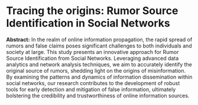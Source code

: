 # Tracing the origins: Rumor Source Identification in Social Networks
**Abstract:**
In the realm of online information propagation, the rapid spread of rumors and false claims poses significant challenges to both individuals and society at large. This study presents an innovative approach for Rumor Source Identification from Social Networks. Leveraging advanced data analytics and network analysis techniques, we aim to accurately identify the original source of rumors, shedding light on the origins of misinformation. By examining the patterns and dynamics of information dissemination within social networks, our research contributes to the development of robust tools for early detection and mitigation of false information, ultimately bolstering the credibility and trustworthiness of online information sources.

